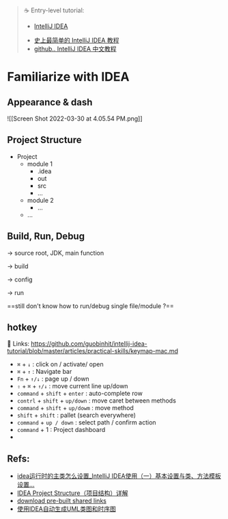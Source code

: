 > ☕️ Entry-level tutorial: 
>
> + [IntelliJ IDEA](https://www.jetbrains.com/help/idea/getting-help.html)
>
> - [史上最简单的 IntelliJ IDEA 教程](https://guobinhit.github.io/intellij-idea-tutorial/#基础教程) 
> - [github.. IntelliJ IDEA 中文教程](https://github.com/judasn/IntelliJ-IDEA-Tutorial)

# Familiarize with IDEA

## Appearance & dash

![[Screen Shot 2022-03-30 at 4.05.54 PM.png]]

## Project Structure

- Project
	- module 1
		- .idea
		- out
		- src
		- ...
	- module 2
		- ...
	- ...

## Build, Run, Debug

-> source root, JDK, main function

-> build

-> config

-> run

==still don't know how to run/debug single file/module ?==

## hotkey

🔗 Links: https://github.com/guobinhit/intellij-idea-tutorial/blob/master/articles/practical-skills/keymap-mac.md

- `⌘` + `↓` : click on / activate/ open
- `⌘` + `↑` : Navigate bar
- `Fn` + `↑/↓` : page up / down
- `⇧` + `⌘` + `↑/↓` : move current line up/down
- `command` + `shift` + `enter` : auto-complete row
- `contrl` + `shift` + `up/down` : move caret between methods
- `command` + `shift` + `up/dowm` : move method  
- `shift` + `shift` : pallet (search everywhere)
- `command`  + `up / down` : select path / confirm action
- `command` + 1 : Project dashboard
- 



## Refs:

- [idea运行时的主类怎么设置_IntelliJ IDEA使用（一）基本设置与类、方法模板设置...](https://blog.csdn.net/weixin_39900206/article/details/111990099)
- [IDEA Project Structure（项目结构）详解](https://blog.csdn.net/weixin_43611145/article/details/102625173)
- [download pre-built shared links](https://www.jetbrains.com/help/idea/indexing.html)
- [使用IDEA自动生成UML类图和时序图](https://blog.csdn.net/qq_43269093/article/details/110168656)

